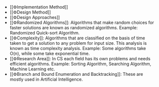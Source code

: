 
- [[⚙️Implementation Method]]
- [[⚙️Design Method]]
- [[⚙️Design Approaches]]
- [[⚙️Randomized Algorithms]]: Algorithms that make random choices for faster solutions are known as randomized algorithms. Example: Randomized Quick-sort Algorithm.
- [[⚙️Complexity]]: Algorithms that are classified on the basis of time taken to get a solution to any problem for input size. This analysis is known as time complexity analysis. Example: Some algorithms take O(n), while some take exponential time.
- [[⚙️Research Area]]: In CS each field has its own problems and needs efficient algorithms. Example: Sorting Algorithm, Searching Algorithm, Machine Learning etc.
- [[⚙️Branch and Bound Enumeration and Backtracking]]: These are mostly used in Artificial Intelligence.